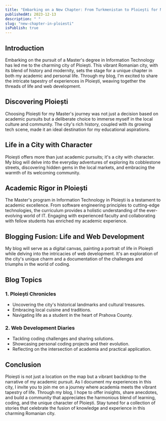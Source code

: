 ```yaml
---
title: "Embarking on a New Chapter: From Turkmenistan to Ploiești for My Master's in IT"
publishedAt: 2023-12-13
description: " "
slug: "new-chapter-in-ploiesti"
isPublish: true
---
```


## Introduction

Embarking on the pursuit of a Master's degree in Information Technology has led me to the charming city of Ploiești. This vibrant Romanian city, with its blend of history and modernity, sets the stage for a unique chapter in both my academic and personal life. Through my blog, I'm excited to share the intricate tapestry of experiences in Ploiești, weaving together the threads of life and web development.

## Discovering Ploiești

Choosing Ploiești for my Master's journey was not just a decision based on academic pursuits but a deliberate choice to immerse myself in the local culture and community. The city's rich history, coupled with its growing tech scene, made it an ideal destination for my educational aspirations.

## Life in a City with Character

Ploiești offers more than just academic pursuits; it's a city with character. My blog will delve into the everyday adventures of exploring its cobblestone streets, discovering hidden gems in the local markets, and embracing the warmth of its welcoming community.

## Academic Rigor in Ploiești

The Master's program in Information Technology in Ploiești is a testament to academic excellence. From software engineering principles to cutting-edge technologies, the curriculum provides a holistic understanding of the ever-evolving world of IT. Engaging with experienced faculty and collaborating with fellow students has enriched my academic experience.

## Blogging Fusion: Life and Web Development

My blog will serve as a digital canvas, painting a portrait of life in Ploiești while delving into the intricacies of web development. It's an exploration of the city's unique charm and a documentation of the challenges and triumphs in the world of coding.

## Blog Topics

### 1. Ploiești Chronicles

- Uncovering the city's historical landmarks and cultural treasures.
- Embracing local cuisine and traditions.
- Navigating life as a student in the heart of Prahova County.

### 2. Web Development Diaries

- Tackling coding challenges and sharing solutions.
- Showcasing personal coding projects and their evolution.
- Reflecting on the intersection of academia and practical application.

## Conclusion

Ploiești is not just a location on the map but a vibrant backdrop to the narrative of my academic pursuit. As I document my experiences in this city, I invite you to join me on a journey where academia meets the vibrant tapestry of life. Through my blog, I hope to offer insights, share anecdotes, and build a community that appreciates the harmonious blend of learning, coding, and the unique character of Ploiești. Stay tuned for a collection of stories that celebrate the fusion of knowledge and experience in this charming Romanian city.
